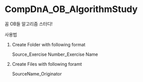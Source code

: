 # CompDnA_OB_AlgorithmStudy
꼼 OB들 알고리즘 스터디!

사용법
1) Create Folder with following format

    Source_Exercise Number_Exercise Name
2) Create Files with following foramt

    SourceName_Originator
    
   
